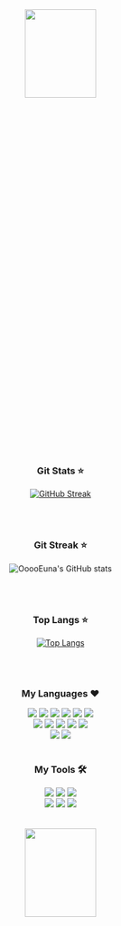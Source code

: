 <div align="center">
  <img src="https://github.com/OoooEuna/OoooEuna/assets/160719463/bfeca07a-648d-406b-8a0c-c0a73d05e767" height="20%" width="50%" />

  <h3> Git Stats ⭐ </h3>

  [![GitHub Streak](https://streak-stats.demolab.com?user=OoooEuna&theme=rose&locale=ko)](https://git.io/streak-stats)

  <br><br>

  <h3> Git Streak ⭐ </h3>

  ![OoooEuna's GitHub stats](https://github-readme-stats.vercel.app/api?username=OoooEuna&show_icons=true&theme=rose)

  <br><br>

  <h3>Top Langs ⭐ </h3>

  [![Top Langs](https://github-readme-stats.vercel.app/api/top-langs/?username=OoooEuna&layout=compact&theme=rose)](https://github.com/anuraghazra/github-readme-stats)

<br><br>
  

  <h3> My Languages ❤ </h3>

  <img src="https://img.shields.io/badge/Java-F24E1E?style=flat&logo=Conda-Forge&logoColor=white" />
	<img src="https://img.shields.io/badge/HTML5-E34F26?style=flat&logo=HTML5&logoColor=white" />
	<img src="https://img.shields.io/badge/CSS3-1572B6?style=flat&logo=CSS3&logoColor=white" />
	<img src="https://img.shields.io/badge/JavaScript-F7DF1E?style=flat&logo=JavaScript&logoColor=white" />
  <img src="https://img.shields.io/badge/Python-3776AB?style=flat&logo=Python&logoColor=white">
  <img src="https://img.shields.io/badge/C-A8B9CC?style=flat&logo=C&logoColor=white">
	<br>
	<img src="https://img.shields.io/badge/Spring-6DB33F?style=flat&logo=Spring&logoColor=white" />
	<img src="https://img.shields.io/badge/Bootstrap-7952B3?style=flat&logo=Bootstrap&logoColor=white" />
	<img src="https://img.shields.io/badge/jQuery-0769AD?style=flat&logo=jQuery&logoColor=white" />
	<img src="https://img.shields.io/badge/React-%2320232a.svg?style=flat&logo=react&logoColor=%2361DAFB"/>
	<img src="https://img.shields.io/badge/Thymeleaf-005F0F?style=flat&logo=Thymeleaf&logoColor=white">
	<br>
	<img src="https://img.shields.io/badge/Oracle%20SQL-F80000?style=flat&logo=Oracle&logoColor=white" />
	<img src="https://img.shields.io/badge/MySQL-4479A1?style=flat&logo=MySQL&logoColor=white" />
 	<br>

  <br>
<div>
	<h3> My Tools 🛠 </h3>
</div>
<div>
 	<img src="https://img.shields.io/badge/Visual Studio Code-007ACC?style=flate&logo=VisualStudioCode&logoColor=white"/>
	<img src="https://img.shields.io/badge/Eclipse-2C2255?style=flat&logo=EclipseIDE&logoColor=white" />
  <img src="https://img.shields.io/badge/Figma-F24E1E?style=flat&logo=Figma&logoColor=white">
	<br>
	<img src="https://img.shields.io/badge/Tomcat-F8DC75?style=flat&logo=ApacheTomcat&logoColor=white" />
	<img src="https://img.shields.io/badge/Git-F05032?style=flat&logo=git&logoColor=white"/>
	<img src="https://img.shields.io/badge/GitHub-181717?style=flat&logo=GitHub&logoColor=white" />
</div>
<br><br>

  <img src="https://github.com/OoooEuna/OoooEuna/assets/160719463/0f51e505-2486-4638-b443-10b5db12cac8" height="20%" width="50%" />
</div>
